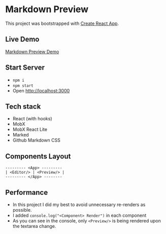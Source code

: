 # Markdown Preview
This project was bootstrapped with [Create React App](https://github.com/facebookincubator/create-react-app).

## Live Demo
[Markdown Preview Demo](https://github.com/ramybenaroya/markdown-preview)

## Start Server
- `npm i`
- `npm start`
- Open [http://localhost:3000](http://localhost:3000)

## Tech stack
- React (with hooks)
- MobX
- MobX React Lite
- Marked
- Github Markdown CSS

## Components Layout
```
--------- <App> ---------
| <Editor/> | <Preview/> |
--------- </App> --------
```

## Performance
- In this project I did my best to avoid unnecessary re-renders as possible.
- I added `console.log("<Component> Render")` in each component
- As you can see in the console, only `<Preview/>` is being rendered upon the textarea change.